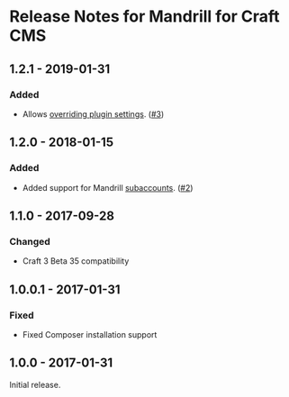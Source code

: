 # Release Notes for Mandrill for Craft CMS

## 1.2.1 - 2019-01-31

### Added
- Allows [overriding plugin settings](https://docs.craftcms.com/v3/extend/plugin-settings.html#overriding-setting-values). ([#3](https://github.com/craftcms/mandrill/pull/3))

## 1.2.0 - 2018-01-15

### Added
- Added support for Mandrill [subaccounts](https://mandrill.zendesk.com/hc/en-us/articles/205583357-About-Subaccounts). ([#2](https://github.com/craftcms/mandrill/pull/2))

## 1.1.0 - 2017-09-28

### Changed
- Craft 3 Beta 35 compatibility

## 1.0.0.1 - 2017-01-31

### Fixed
- Fixed Composer installation support  

## 1.0.0 - 2017-01-31

Initial release.
